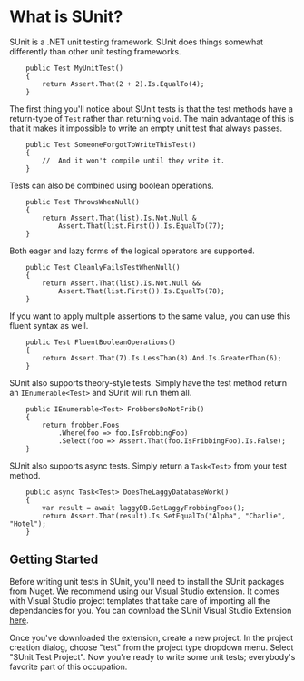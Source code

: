 # What is SUnit?
SUnit is a .NET unit testing framework. SUnit does things somewhat differently than other unit testing frameworks. 
```
    public Test MyUnitTest() 
    {
        return Assert.That(2 + 2).Is.EqualTo(4);
    }
```
The first thing you'll notice about SUnit tests is that the test methods have a return-type of `Test` rather than returning `void`. The main advantage of this is that it makes it impossible to write an empty unit test that always passes. 
```
    public Test SomeoneForgotToWriteThisTest() 
    {
        //  And it won't compile until they write it. 
    }
```
Tests can also be combined using boolean operations.
```
    public Test ThrowsWhenNull() 
    {
        return Assert.That(list).Is.Not.Null &
            Assert.That(list.First()).Is.EqualTo(77);
    }
```
Both eager and lazy forms of the logical operators are supported.
```
    public Test CleanlyFailsTestWhenNull()
    {
        return Assert.That(list).Is.Not.Null &&
            Assert.That(list.First()).Is.EqualTo(78);
    }
```
If you want to apply multiple assertions to the same value, you can use this fluent syntax as well.
```
    public Test FluentBooleanOperations() 
    {
        return Assert.That(7).Is.LessThan(8).And.Is.GreaterThan(6);
    }
```
SUnit also supports theory-style tests. Simply have the test method return an `IEnumerable<Test>` and SUnit will run them all. 
```
    public IEnumerable<Test> FrobbersDoNotFrib()
    {
        return frobber.Foos
            .Where(foo => foo.IsFrobbingFoo)
            .Select(foo => Assert.That(foo.IsFribbingFoo).Is.False);
    }
```
SUnit also supports async tests. Simply return a `Task<Test>` from your test method.
```
    public async Task<Test> DoesTheLaggyDatabaseWork()
    {
        var result = await laggyDB.GetLaggyFrobbingFoos();
        return Assert.That(result).Is.SetEqualTo("Alpha", "Charlie", "Hotel");
    }
```

## Getting Started
Before writing unit tests in SUnit, you'll need to install the SUnit packages from Nuget. We recommend using our Visual Studio extension. It comes with Visual Studio project templates that take care of importing all the dependancies for you. You can download the SUnit Visual Studio Extension [here](https://marketplace.visualstudio.com/items?itemName=NewellClark.SUnitTemplates).

Once you've downloaded the extension, create a new project. In the project creation dialog, choose "test" from the project type dropdown menu. Select "SUnit Test Project". Now you're ready to write some unit tests; everybody's favorite part of this occupation. 
